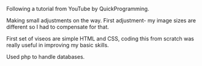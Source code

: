 Following a tutorial from YouTube by QuickProgramming.

Making small adjustments on the way.  First adjustment- my image sizes are different so I had to compensate for that.

First set of viseos are simple HTML and CSS, coding this from scratch was really useful in improving my basic skills.

Used php to handle databases.
